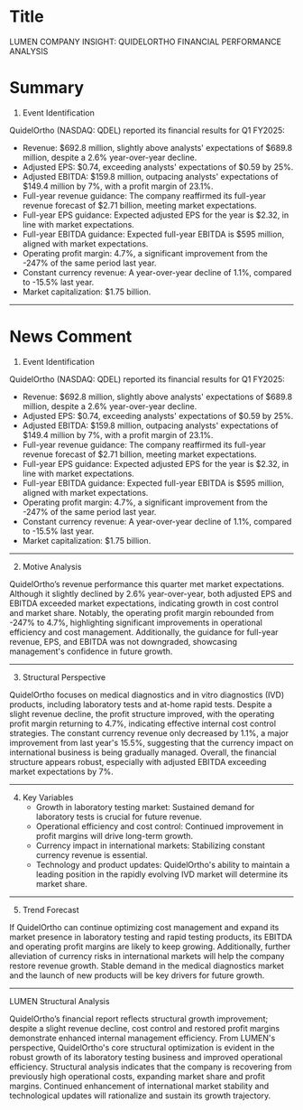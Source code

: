 # Title
LUMEN COMPANY INSIGHT: QUIDELORTHO FINANCIAL PERFORMANCE ANALYSIS

# Summary
1. Event Identification

QuidelOrtho (NASDAQ: QDEL) reported its financial results for Q1 FY2025:
   - Revenue: $692.8 million, slightly above analysts' expectations of $689.8 million, despite a 2.6% year-over-year decline.
   - Adjusted EPS: $0.74, exceeding analysts' expectations of $0.59 by 25%.
   - Adjusted EBITDA: $159.8 million, outpacing analysts' expectations of $149.4 million by 7%, with a profit margin of 23.1%.
   - Full-year revenue guidance: The company reaffirmed its full-year revenue forecast of $2.71 billion, meeting market expectations.
   - Full-year EPS guidance: Expected adjusted EPS for the year is $2.32, in line with market expectations.
   - Full-year EBITDA guidance: Expected full-year EBITDA is $595 million, aligned with market expectations.
   - Operating profit margin: 4.7%, a significant improvement from the -247% of the same period last year.
   - Constant currency revenue: A year-over-year decline of 1.1%, compared to -15.5% last year.
   - Market capitalization: $1.75 billion.

---

# News Comment
1. Event Identification

QuidelOrtho (NASDAQ: QDEL) reported its financial results for Q1 FY2025:
   - Revenue: $692.8 million, slightly above analysts' expectations of $689.8 million, despite a 2.6% year-over-year decline.
   - Adjusted EPS: $0.74, exceeding analysts' expectations of $0.59 by 25%.
   - Adjusted EBITDA: $159.8 million, outpacing analysts' expectations of $149.4 million by 7%, with a profit margin of 23.1%.
   - Full-year revenue guidance: The company reaffirmed its full-year revenue forecast of $2.71 billion, meeting market expectations.
   - Full-year EPS guidance: Expected adjusted EPS for the year is $2.32, in line with market expectations.
   - Full-year EBITDA guidance: Expected full-year EBITDA is $595 million, aligned with market expectations.
   - Operating profit margin: 4.7%, a significant improvement from the -247% of the same period last year.
   - Constant currency revenue: A year-over-year decline of 1.1%, compared to -15.5% last year.
   - Market capitalization: $1.75 billion.

---

2. Motive Analysis

QuidelOrtho’s revenue performance this quarter met market expectations. Although it slightly declined by 2.6% year-over-year, both adjusted EPS and EBITDA exceeded market expectations, indicating growth in cost control and market share. Notably, the operating profit margin rebounded from -247% to 4.7%, highlighting significant improvements in operational efficiency and cost management. Additionally, the guidance for full-year revenue, EPS, and EBITDA was not downgraded, showcasing management's confidence in future growth.

---

3. Structural Perspective

QuidelOrtho focuses on medical diagnostics and in vitro diagnostics (IVD) products, including laboratory tests and at-home rapid tests. Despite a slight revenue decline, the profit structure improved, with the operating profit margin returning to 4.7%, indicating effective internal cost control strategies. The constant currency revenue only decreased by 1.1%, a major improvement from last year's 15.5%, suggesting that the currency impact on international business is being gradually managed. Overall, the financial structure appears robust, especially with adjusted EBITDA exceeding market expectations by 7%.

---

4. Key Variables
   - Growth in laboratory testing market: Sustained demand for laboratory tests is crucial for future revenue.
   - Operational efficiency and cost control: Continued improvement in profit margins will drive long-term growth.
   - Currency impact in international markets: Stabilizing constant currency revenue is essential.
   - Technology and product updates: QuidelOrtho's ability to maintain a leading position in the rapidly evolving IVD market will determine its market share.

---

5. Trend Forecast

If QuidelOrtho can continue optimizing cost management and expand its market presence in laboratory testing and rapid testing products, its EBITDA and operating profit margins are likely to keep growing. Additionally, further alleviation of currency risks in international markets will help the company restore revenue growth. Stable demand in the medical diagnostics market and the launch of new products will be key drivers for future growth.

---

LUMEN Structural Analysis

QuidelOrtho’s financial report reflects structural growth improvement; despite a slight revenue decline, cost control and restored profit margins demonstrate enhanced internal management efficiency. From LUMEN's perspective, QuidelOrtho's core structural optimization is evident in the robust growth of its laboratory testing business and improved operational efficiency. Structural analysis indicates that the company is recovering from previously high operational costs, expanding market share and profit margins. Continued enhancement of international market stability and technological updates will rationalize and sustain its growth trajectory.
